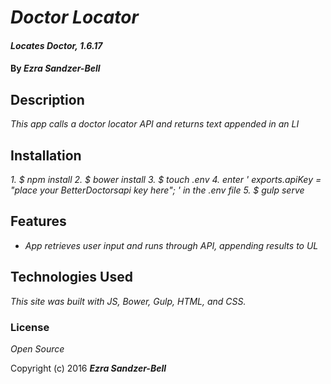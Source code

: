 # _Doctor Locator_

#### _Locates Doctor, 1.6.17_

#### By _**Ezra Sandzer-Bell**_

## Description

_This app calls a doctor locator API and returns text appended in an LI_

## Installation

_1. $ npm install_
_2. $ bower install_
_3. $ touch .env_
_4. enter ' exports.apiKey = "place your BetterDoctorsapi key here"; ' in the .env file_
_5. $ gulp serve_

## Features

* _App retrieves user input and runs through API, appending results to UL_

## Technologies Used

_This site was built with JS, Bower, Gulp, HTML, and CSS._

### License

*Open Source*

Copyright (c) 2016 **_Ezra Sandzer-Bell_**
